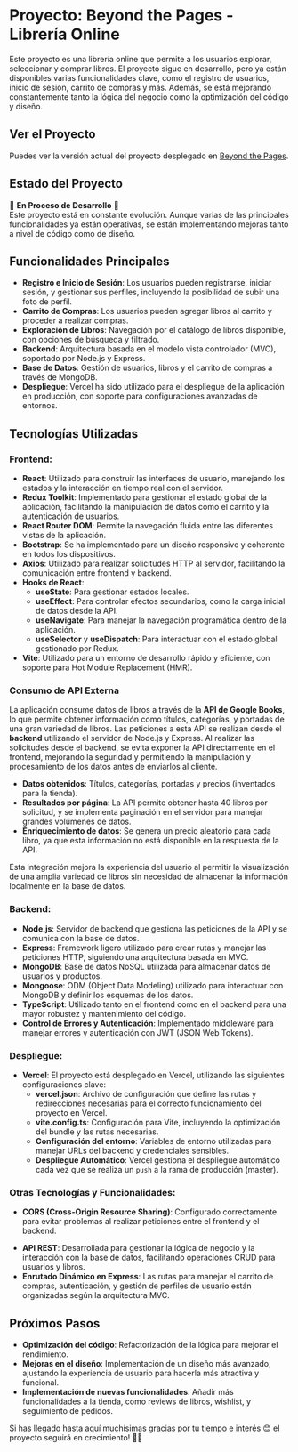 
# Proyecto: Beyond the Pages - Librería Online

Este proyecto es una librería online que permite a los usuarios explorar, seleccionar y comprar libros. El proyecto sigue en desarrollo, pero ya están disponibles varias funcionalidades clave, como el registro de usuarios, inicio de sesión, carrito de compras y más. Además, se está mejorando constantemente tanto la lógica del negocio como la optimización del código y diseño.

## Ver el Proyecto

Puedes ver la versión actual del proyecto desplegado en [Beyond the Pages](https://beyond-the-pages-kporvhnyh-davids-projects-5a52dd2e.vercel.app/).

## Estado del Proyecto

🚧 **En Proceso de Desarrollo** 🚧  
Este proyecto está en constante evolución. Aunque varias de las principales funcionalidades ya están operativas, se están implementando mejoras tanto a nivel de código como de diseño.

## Funcionalidades Principales

- **Registro e Inicio de Sesión**: Los usuarios pueden registrarse, iniciar sesión, y gestionar sus perfiles, incluyendo la posibilidad de subir una foto de perfil.
- **Carrito de Compras**: Los usuarios pueden agregar libros al carrito y proceder a realizar compras.
- **Exploración de Libros**: Navegación por el catálogo de libros disponible, con opciones de búsqueda y filtrado.
- **Backend**: Arquitectura basada en el modelo vista controlador (MVC), soportado por Node.js y Express.
- **Base de Datos**: Gestión de usuarios, libros y el carrito de compras a través de MongoDB.
- **Despliegue**: Vercel ha sido utilizado para el despliegue de la aplicación en producción, con soporte para configuraciones avanzadas de entornos.

## Tecnologías Utilizadas

### **Frontend:**
- **React**: Utilizado para construir las interfaces de usuario, manejando los estados y la interacción en tiempo real con el servidor.
- **Redux Toolkit**: Implementado para gestionar el estado global de la aplicación, facilitando la manipulación de datos como el carrito y la autenticación de usuarios.
- **React Router DOM**: Permite la navegación fluida entre las diferentes vistas de la aplicación.
- **Bootstrap**: Se ha implementado para un diseño responsive y coherente en todos los dispositivos.
- **Axios**: Utilizado para realizar solicitudes HTTP al servidor, facilitando la comunicación entre frontend y backend.
- **Hooks de React**: 
  - **useState**: Para gestionar estados locales.
  - **useEffect**: Para controlar efectos secundarios, como la carga inicial de datos desde la API.
  - **useNavigate**: Para manejar la navegación programática dentro de la aplicación.
  - **useSelector** y **useDispatch**: Para interactuar con el estado global gestionado por Redux.
- **Vite**: Utilizado para un entorno de desarrollo rápido y eficiente, con soporte para Hot Module Replacement (HMR).

### Consumo de API Externa

La aplicación consume datos de libros a través de la **API de Google Books**, lo que permite obtener información como títulos, categorías, y portadas de una gran variedad de libros. Las peticiones a esta API se realizan desde el **backend** utilizando el servidor de Node.js y Express. Al realizar las solicitudes desde el backend, se evita exponer la API directamente en el frontend, mejorando la seguridad y permitiendo la manipulación y procesamiento de los datos antes de enviarlos al cliente.

- **Datos obtenidos**: Títulos, categorías, portadas y precios (inventados para la tienda).
- **Resultados por página**: La API permite obtener hasta 40 libros por solicitud, y se implementa paginación en el servidor para manejar grandes volúmenes de datos.
- **Enriquecimiento de datos**: Se genera un precio aleatorio para cada libro, ya que esta información no está disponible en la respuesta de la API.

Esta integración mejora la experiencia del usuario al permitir la visualización de una amplia variedad de libros sin necesidad de almacenar la información localmente en la base de datos.


### **Backend:**
- **Node.js**: Servidor de backend que gestiona las peticiones de la API y se comunica con la base de datos.
- **Express**: Framework ligero utilizado para crear rutas y manejar las peticiones HTTP, siguiendo una arquitectura basada en MVC.
- **MongoDB**: Base de datos NoSQL utilizada para almacenar datos de usuarios y productos.
- **Mongoose**: ODM (Object Data Modeling) utilizado para interactuar con MongoDB y definir los esquemas de los datos.
- **TypeScript**: Utilizado tanto en el frontend como en el backend para una mayor robustez y mantenimiento del código.
- **Control de Errores y Autenticación**: Implementado middleware para manejar errores y autenticación con JWT (JSON Web Tokens).

### **Despliegue:**
- **Vercel**: El proyecto está desplegado en Vercel, utilizando las siguientes configuraciones clave:
  - **vercel.json**: Archivo de configuración que define las rutas y redirecciones necesarias para el correcto funcionamiento del proyecto en Vercel.
  - **vite.config.ts**: Configuración para Vite, incluyendo la optimización del bundle y las rutas necesarias.
  - **Configuración del entorno**: Variables de entorno utilizadas para manejar URLs del backend y credenciales sensibles.
  - **Despliegue Automático**: Vercel gestiona el despliegue automático cada vez que se realiza un `push` a la rama de producción (master).

### **Otras Tecnologías y Funcionalidades:**
- **CORS (Cross-Origin Resource Sharing)**: Configurado correctamente para evitar problemas al realizar peticiones entre el frontend y el backend.
<!-- - **JWT (JSON Web Tokens)**: Implementado para la autenticación segura de usuarios en el backend. -->
- **API REST**: Desarrollada para gestionar la lógica de negocio y la interacción con la base de datos, facilitando operaciones CRUD para usuarios y libros.
- **Enrutado Dinámico en Express**: Las rutas para manejar el carrito de compras, autenticación, y gestión de perfiles de usuario están organizadas según la arquitectura MVC.
  

## Próximos Pasos

- **Optimización del código**: Refactorización de la lógica para mejorar el rendimiento.
- **Mejoras en el diseño**: Implementación de un diseño más avanzado, ajustando la experiencia de usuario para hacerla más atractiva y funcional.
- **Implementación de nuevas funcionalidades**: Añadir más funcionalidades a la tienda, como reviews de libros, wishlist, y seguimiento de pedidos.


Si has llegado hasta aquí muchísimas gracias por tu tiempo e interés 😊 el proyecto seguirá en crecimiento! 🚀✨